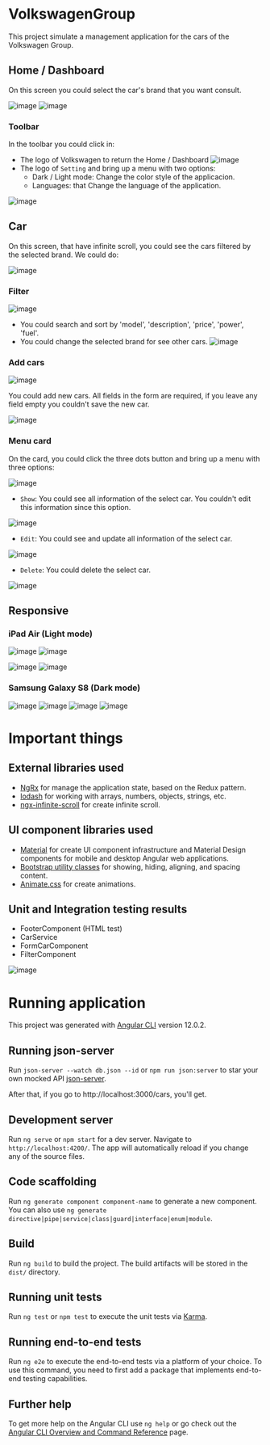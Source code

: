 # VolkswagenGroup
This project simulate a management application for the cars of the Volkswagen Group.

## Home / Dashboard
On this screen you could select the car's brand that you want consult.

![image](https://user-images.githubusercontent.com/6065194/158072140-d1b4b2e0-dd87-4b0e-a2e6-19a8c1077941.png) ![image](https://user-images.githubusercontent.com/6065194/158072412-b2bd7f96-50cf-43f3-9746-ed879fa6322a.png)

### Toolbar

In the toolbar you could click in:
* The logo of Volkswagen to return the Home / Dashboard ![image](https://user-images.githubusercontent.com/6065194/158072240-b7c34086-8c25-41c6-8637-9e3629802129.png)
* The logo of `Setting` and bring up a menu with two options: 
  * Dark / Light mode: Change the color style of the applicacion.
  * Languages: that Change the language of the application.
 
![image](https://user-images.githubusercontent.com/6065194/158072349-61e44313-0a76-455c-9e8e-4796d976ab43.png)

## Car
On this screen, that have infinite scroll, you could see the cars filtered by the selected brand. We could do:

![image](https://user-images.githubusercontent.com/6065194/158072554-b323fae8-2808-4f13-9e47-474c1b0bf6af.png)

### Filter
![image](https://user-images.githubusercontent.com/6065194/158072896-8a37eaef-fd27-4457-a968-d2643b32f7f8.png)

* You could search and sort by 'model', 'description', 'price', 'power', 'fuel'.
* You could change the selected brand for see other cars. ![image](https://user-images.githubusercontent.com/6065194/158072829-b936ebf5-078b-411c-b59f-a81e7d200e7d.png)

### Add cars
![image](https://user-images.githubusercontent.com/6065194/158072910-2a7f9f12-6b28-493b-897f-7c102179d3c6.png)

You could add new cars. All fields in the form are required, if you leave any field empty you couldn't save the new car.

![image](https://user-images.githubusercontent.com/6065194/158073389-68e1150b-5176-4c3c-95ff-e016c4402676.png)

### Menu card
On the card, you could click the three dots button and bring up a menu with three options:

![image](https://user-images.githubusercontent.com/6065194/158073351-bb5e82ff-9a2c-4555-b257-d920051426b9.png)

* `Show`: You could see all information of the select car. You couldn't edit this information since this option.

![image](https://user-images.githubusercontent.com/6065194/158073437-4102ed58-4173-4f40-bf01-c12119a69236.png)

* `Edit`: You could see and update all information of the select car.

![image](https://user-images.githubusercontent.com/6065194/158073481-631b7ba0-72e6-468e-829c-173594b29419.png)


* `Delete`: You could delete the select car.

![image](https://user-images.githubusercontent.com/6065194/158073511-5908233b-de93-4928-b72a-a34861a00392.png)

## Responsive
### iPad Air (Light mode)
![image](https://user-images.githubusercontent.com/6065194/158078479-15d5783f-2643-45ce-84f4-bcadcbd1a83e.png)
![image](https://user-images.githubusercontent.com/6065194/158078498-e1cc8d77-c001-4eaa-ad7d-43320c4aa03a.png)

![image](https://user-images.githubusercontent.com/6065194/158078512-b01f9a1b-2d9b-464a-9448-c9c2446d1819.png) 
![image](https://user-images.githubusercontent.com/6065194/158078529-8adcc565-0b75-4878-bead-ff62de414151.png)
### Samsung Galaxy S8 (Dark mode)
![image](https://user-images.githubusercontent.com/6065194/158078578-9ae953d4-1420-47c0-b971-fd1d14f505f5.png) ![image](https://user-images.githubusercontent.com/6065194/158078600-d3b51196-ef9e-4258-93e2-c47af688a243.png)
![image](https://user-images.githubusercontent.com/6065194/158078625-9bbe333f-d892-41fb-9203-e3f8ca43a794.png) ![image](https://user-images.githubusercontent.com/6065194/158078656-87370621-f6c0-4bda-a799-deffe7c6049f.png)





# Important things

## External libraries used

* [NgRx](https://ngrx.io) for manage the application state, based on the Redux pattern.
* [lodash](https://lodash.com) for working with arrays, numbers, objects, strings, etc.
* [ngx-infinite-scroll](https://github.com/orizens/ngx-infinite-scroll) for create infinite scroll.

## UI component libraries used
* [Material](https://material.angular.io) for create UI component infrastructure and Material Design components for mobile and desktop Angular web applications.
* [Bootstrap utility classes](https://getbootstrap.com/docs/5.1/utilities) for showing, hiding, aligning, and spacing content.
* [Animate.css](https://animate.style) for create animations.

## Unit and Integration testing results

* FooterComponent (HTML test)
* CarService
* FormCarComponent
* FilterComponent

![image](https://user-images.githubusercontent.com/6065194/158077399-b3cd0ed1-1eaf-446f-9fe0-c92b7d385eff.png)


# Running application

This project was generated with [Angular CLI](https://github.com/angular/angular-cli) version 12.0.2.

## Running json-server

Run `json-server --watch db.json --id` or `npm run json:server` to star your own mocked API [json-server](https://github.com/typicode/json-server).

After that, if you go to http://localhost:3000/cars, you'll get.

## Development server

Run `ng serve` or `npm start` for a dev server. Navigate to `http://localhost:4200/`. The app will automatically reload if you change any of the source files.

## Code scaffolding

Run `ng generate component component-name` to generate a new component. You can also use `ng generate directive|pipe|service|class|guard|interface|enum|module`.

## Build

Run `ng build` to build the project. The build artifacts will be stored in the `dist/` directory.

## Running unit tests

Run `ng test` or `npm test` to execute the unit tests via [Karma](https://karma-runner.github.io).

## Running end-to-end tests

Run `ng e2e` to execute the end-to-end tests via a platform of your choice. To use this command, you need to first add a package that implements end-to-end testing capabilities.

## Further help

To get more help on the Angular CLI use `ng help` or go check out the [Angular CLI Overview and Command Reference](https://angular.io/cli) page.
